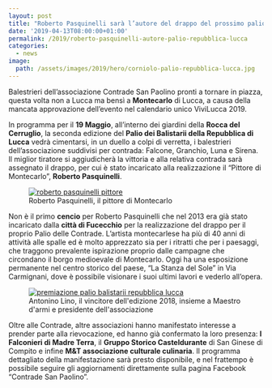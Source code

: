 ```yaml
---
layout: post
title: "Roberto Pasquinelli sarà l’autore del drappo del prossimo palio a Montecarlo"
date: '2019-04-13T08:00:00+01:00'
permalink: /2019/roberto-pasquinelli-autore-palio-repubblica-lucca
categories:
  - news
image:
  path: /assets/images/2019/hero/corniolo-palio-repubblica-lucca.jpg
---
```


Balestrieri dell’associazione Contrade San Paolino pronti a tornare in piazza,
questa volta non a Lucca ma bensì a **Montecarlo** di Lucca, a causa della
mancata approvazione dell’evento nel calendario unico ViviLucca 2019.

<!-- more -->

In programma per il **19 Maggio**, all’interno dei giardini della **Rocca del
Cerruglio**, la seconda edizione del **Palio dei Balistarii della Repubblica di
Lucca** vedrà cimentarsi, in un duello a colpi di verretta, i balestrieri
dell’associazione suddivisi per contrada: Falcone, Granchio, Luna e Sirena. Il
miglior tiratore si aggiudicherà la vittoria e alla relativa contrada sarà
assegnato il drappo, per cui è stato incaricato alla realizzazione il “Pittore
di Montecarlo”, **Roberto Pasquinelli**.

<figure class="align-center">
  <a href="{{ '/assets/images/2019/pasquinelli-autore-palio/roberto_pasquinelli.jpg' | absolute_url }}">
    <img src="{{ '/assets/images/2019/pasquinelli-autore-palio/roberto_pasquinelli.jpg' | absolute_url }}" alt="roberto pasquinelli pittore">
  </a>
  <figcaption>Roberto Pasquinelli, il pittore di Montecarlo</figcaption>
</figure>

Non è il primo **cencio** per Roberto Pasquinelli che nel 2013 era già stato
incaricato dalla **città di Fucecchio** per la realizzazione del drappo per il
proprio Palio delle Contrade. L’artista montecarlese ha più di 40 anni di
attività alle spalle ed è molto apprezzato sia per i ritratti che per i
paesaggi, che traggono prevalente ispirazione proprio dalle campagne che
circondano il borgo medioevale di Montecarlo. Oggi ha una esposizione permanente
nel centro storico del paese, “La Stanza del Sole” in Via Carmignani, dove è
possibile visionare i suoi ultimi lavori e vederlo all’opera.

<figure class="align-center">
  <a href="{{ '/assets/images/2019/pasquinelli-autore-palio/premiazione-palio-balistarii-repubblica-lucca.jpg' | absolute_url }}">
    <img src="{{ '/assets/images/2019/pasquinelli-autore-palio/premiazione-palio-balistarii-repubblica-lucca.jpg' | absolute_url }}" alt="premiazione palio balistarii repubblica lucca">
  </a>
  <figcaption>Antonino Lino, il vincitore dell'edizione 2018, insieme a Maestro d'armi e presidente dell'associazione</figcaption>
</figure>

Oltre alle Contrade, altre associazioni hanno manifestato interesse a prender
parte alla rievocazione, ed hanno già confermato la loro presenza: **I Falconieri
di Madre Terra**, il **Gruppo Storico Casteldurante** di San Ginese di Compito e
infine **M&T associazione culturale culinaria**. Il programma dettagliato della
manifestazione sarà presto disponibile, e nel frattempo è possibile seguire gli
aggiornamenti direttamente sulla pagina Facebook “Contrade San Paolino”.
